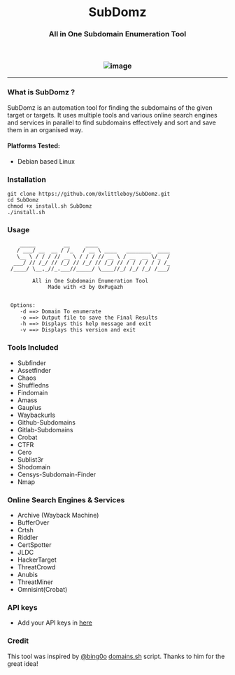 <h1 align="center">
  <b>SubDomz</b>
  <br>
</h1> 
<h3 align="center">
All in One Subdomain Enumeration Tool
</p>
<br/>

![image](https://github.com/0xPugazh/SubDomz/assets/75373225/babdfa91-acba-4b10-b25e-dd804aacbde5)

-----------------------------
### What is SubDomz ?
 SubDomz is an automation tool for finding the subdomains of the given target or targets. It uses multiple tools and various online search engines and services in parallel to find subdomains effectively and sort and save them in an organised way.

#### Platforms Tested:
 + Debian based Linux

### Installation
```
git clone https://github.com/0xlittleboy/SubDomz.git
cd SubDomz 
chmod +x install.sh SubDomz
./install.sh
```

### Usage
```
    _____         __     ____                         
   / ___/ __  __ / /_   / __ \ ____   ________  ____  
   \__ \ / / / // __ \ / / / // __ \ / __  __ \/_  /  
  ___/ // /_/ // /_/ // /_/ // /_/ // / / / / / / /_  
 /____/ \__,_//_.___//_____/ \____//_/ /_/ /_/ /___/  

        All in One Subdomain Enumeration Tool         
             Made with <3 by 0xPugazh              


 Options:
    -d ==> Domain To enumerate
    -o ==> Output file to save the Final Results
    -h ==> Displays this help message and exit
    -v ==> Displays this version and exit
 ```

### Tools Included
+ Subfinder
+ Assetfinder
+ Chaos
+ Shuffledns
+ Findomain
+ Amass
+ Gauplus
+ Waybackurls 
+ Github-Subdomains
+ Gitlab-Subdomains
+ Crobat
+ CTFR
+ Cero
+ Sublist3r
+ Shodomain
+ Censys-Subdomain-Finder
+ Nmap

### Online Search Engines & Services
+ Archive (Wayback Machine)
+ BufferOver
+ Crtsh
+ Riddler
+ CertSpotter
+ JLDC
+ HackerTarget
+ ThreatCrowd
+ Anubis
+ ThreatMiner
+ Omnisint(Crobat)

### API keys
+ Add your API keys in [here](https://github.com/0xlittleboy/SubDomz/blob/master/SubDomz#L45)

### Credit
This tool was inspired by [@bing0o](https://github.com/bing0o) [domains.sh](https://github.com/bing0o/bash_scripting/blob/master/domains.sh) script. Thanks to him for the great idea!


